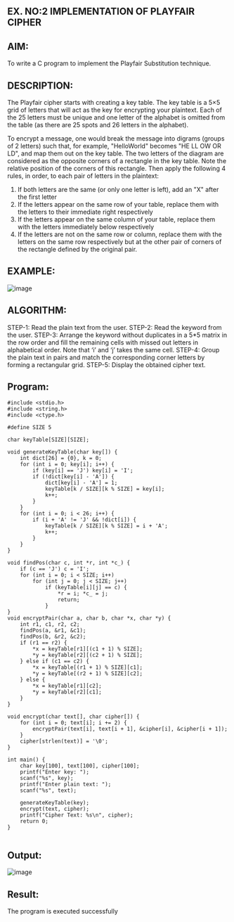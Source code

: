 ## EX. NO:2 IMPLEMENTATION OF PLAYFAIR CIPHER

 

## AIM:
To write a C program to implement the Playfair Substitution technique.

## DESCRIPTION:

The Playfair cipher starts with creating a key table. The key table is a 5×5 grid of letters that will act as the key for encrypting your plaintext. Each of the 25 letters must be unique and one letter of the alphabet is omitted from the table (as there are 25 spots and 26 letters in the alphabet).

To encrypt a message, one would break the message into digrams (groups of 2 letters) such that, for example, "HelloWorld" becomes "HE LL OW OR LD", and map them out on the key table. The two letters of the diagram are considered as the opposite corners of a rectangle in the key table. Note the relative position of the corners of this rectangle. Then apply the following 4 rules, in order, to each pair of letters in the plaintext:
1.	If both letters are the same (or only one letter is left), add an "X" after the first letter
2.	If the letters appear on the same row of your table, replace them with the letters to their immediate right respectively
3.	If the letters appear on the same column of your table, replace them with the letters immediately below respectively
4.	If the letters are not on the same row or column, replace them with the letters on the same row respectively but at the other pair of corners of the rectangle defined by the original pair.
## EXAMPLE:
![image](https://github.com/Hemamanigandan/EX-NO-2-/assets/149653568/e6858d4f-b122-42ba-acdb-db18ec2e9675)
## ALGORITHM:

STEP-1: Read the plain text from the user.
STEP-2: Read the keyword from the user.
STEP-3: Arrange the keyword without duplicates in a 5*5 matrix in the row order and fill the remaining cells with missed out letters in alphabetical order. Note that ‘i’ and ‘j’ takes the same cell.
STEP-4: Group the plain text in pairs and match the corresponding corner letters by forming a rectangular grid.
STEP-5: Display the obtained cipher text.




## Program:
~~~
#include <stdio.h>
#include <string.h>
#include <ctype.h>

#define SIZE 5

char keyTable[SIZE][SIZE];

void generateKeyTable(char key[]) {
    int dict[26] = {0}, k = 0;
    for (int i = 0; key[i]; i++) {
        if (key[i] == 'J') key[i] = 'I';
        if (!dict[key[i] - 'A']) {
            dict[key[i] - 'A'] = 1;
            keyTable[k / SIZE][k % SIZE] = key[i];
            k++;
        }
    }
    for (int i = 0; i < 26; i++) {
        if (i + 'A' != 'J' && !dict[i]) {
            keyTable[k / SIZE][k % SIZE] = i + 'A';
            k++;
        }
    }
}

void findPos(char c, int *r, int *c_) {
    if (c == 'J') c = 'I';
    for (int i = 0; i < SIZE; i++)
        for (int j = 0; j < SIZE; j++)
            if (keyTable[i][j] == c) {
                *r = i; *c_ = j;
                return;
            }
}
void encryptPair(char a, char b, char *x, char *y) {
    int r1, c1, r2, c2;
    findPos(a, &r1, &c1);
    findPos(b, &r2, &c2);
    if (r1 == r2) {
        *x = keyTable[r1][(c1 + 1) % SIZE];
        *y = keyTable[r2][(c2 + 1) % SIZE];
    } else if (c1 == c2) {
        *x = keyTable[(r1 + 1) % SIZE][c1];
        *y = keyTable[(r2 + 1) % SIZE][c2];
    } else {
        *x = keyTable[r1][c2];
        *y = keyTable[r2][c1];
    }
}

void encrypt(char text[], char cipher[]) {
    for (int i = 0; text[i]; i += 2) {
        encryptPair(text[i], text[i + 1], &cipher[i], &cipher[i + 1]);
    }
    cipher[strlen(text)] = '\0';
}

int main() {
    char key[100], text[100], cipher[100];
    printf("Enter key: ");
    scanf("%s", key);
    printf("Enter plain text: ");
    scanf("%s", text);
    
    generateKeyTable(key);
    encrypt(text, cipher);
    printf("Cipher Text: %s\n", cipher);
    return 0;
}


~~~




## Output:
![image](https://github.com/user-attachments/assets/1bdec6f2-ac6d-4ba4-8306-e9afc164b083)
## Result:
The program is executed successfully

